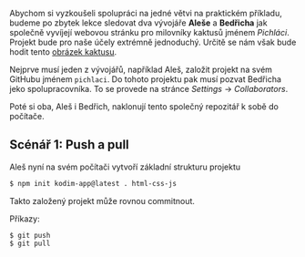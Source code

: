 Abychom si vyzkoušeli spolupráci na jedné větvi na praktickém příkladu, budeme po zbytek lekce sledovat dva vývojáře **Aleše** a **Bedřicha** jak společně vyvíjejí webovou stránku pro milovníky kaktusů jménem _Pichláci_. Projekt bude pro naše účely extrémně jednoduchý. Určitě se nám však bude hodit tento [obrázek kaktusu](assets/cactus.jpg).

Nejprve musí jeden z vývojářů, například Aleš, založit projekt na svém GitHubu jménem `pichlaci`. Do tohoto projektu pak musí pozvat Bedřicha jeko spolupracovníka. To se provede na stránce _Settings_ → _Collaborators_.

Poté si oba, Aleš i Bedřich, naklonují tento společný repozitář k sobě do počítače.

## Scénář 1: Push a pull

Aleš nyní na svém počítači vytvoří základní strukturu projektu

```sh
$ npm init kodim-app@latest . html-css-js
```

Takto založený projekt může rovnou commitnout.

Příkazy:

```
$ git push
$ git pull
```
